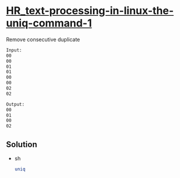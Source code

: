 # [HR_text-processing-in-linux-the-uniq-command-1](https://www.hackerrank.com/challenges/text-processing-in-linux-the-uniq-command-1)

Remove consecutive duplicate

```txt
Input:
00
00
01
01
00
00
02
02

Output:
00
01
00
02
```

## Solution

* sh

  ```sh
  uniq
  ```
